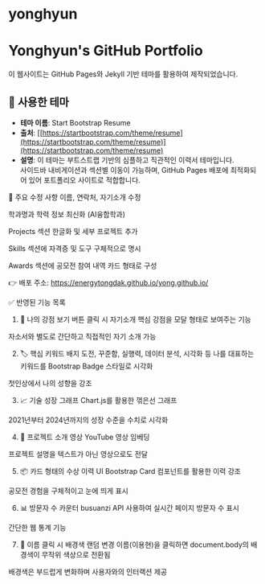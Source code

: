 # yonghyun
# Yonghyun's GitHub Portfolio

이 웹사이트는 GitHub Pages와 Jekyll 기반 테마를 활용하여 제작되었습니다.

## 📌 사용한 테마

- **테마 이름**: Start Bootstrap Resume
- **출처**: [[https://startbootstrap.com/theme/resume](https://startbootstrap.com/theme/resume)](https://startbootstrap.com/theme/resume)
- **설명**:
  이 테마는 부트스트랩 기반의 심플하고 직관적인 이력서 테마입니다.  
  사이드바 내비게이션과 섹션별 이동이 가능하며, GitHub Pages 배포에 최적화되어 있어 포트폴리오 사이트로 적합합니다.

🧩 주요 수정 사항
이름, 연락처, 자기소개 수정

학과명과 학력 정보 최신화 (AI융합학과)

Projects 섹션 한글화 및 세부 프로젝트 추가

Skills 섹션에 자격증 및 도구 구체적으로 명시

Awards 섹션에 공모전 참여 내역 카드 형태로 구성

👉 배포 주소: https://energytongdak.github.io/yong.github.io/

✅ 반영된 기능 목록
1. 💬 나의 강점 보기 버튼
클릭 시 자기소개 핵심 강점을 모달 형태로 보여주는 기능

자소서와 별도로 간단하고 직접적인 자기 소개 가능

2. 🏷️ 핵심 키워드 배지
도전, 꾸준함, 실행력, 데이터 분석, 시각화 등 나를 대표하는 키워드를 Bootstrap Badge 스타일로 시각화

첫인상에서 나의 성향을 강조

3. 📈 기술 성장 그래프
Chart.js를 활용한 꺾은선 그래프

2021년부터 2024년까지의 성장 수준을 수치로 시각화

4. 🎥 프로젝트 소개 영상
YouTube 영상 임베딩

프로젝트 설명을 텍스트가 아닌 영상으로도 전달

5. 📦 카드 형태의 수상 이력 UI
Bootstrap Card 컴포넌트를 활용한 이력 강조

공모전 경험을 구체적이고 눈에 띄게 표시

6. 📊 방문자 수 카운터
busuanzi API 사용하여 실시간 페이지 방문자 수 표시

간단한 웹 통계 기능

7. 🎨 이름 클릭 시 배경색 랜덤 변경
이름(이용현)을 클릭하면 document.body의 배경색이 무작위 색상으로 전환됨

배경색은 부드럽게 변화하며 사용자와의 인터랙션 제공
